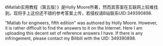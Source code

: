 《Matlab实用教程（第五版）》是Holly Moore所著，然而其答案在互联网上较难找到。现将手上这份还不错的参考答案上传，若侵权请B站联系UID:349390898.


"Matlab for engineers, fifth edition" was authored by Holly Moore. However, it is rather difficult to find the answers to it on the Internet. 
Here I am uploading this decent set of reference answers I have. If there is any infringement, please contact my Bilibili with the UID: 349390898.
